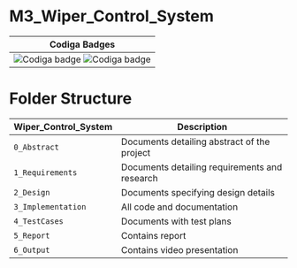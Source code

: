 # M3_Wiper_Control_System

|Codiga Badges|
|:--:
|![Codiga badge](https://api.codiga.io/project/31951/score/svg) ![Codiga badge](https://api.codiga.io/project/31951/status/svg)

# Folder Structure
Wiper_Control_System| Description
-------------------| -----------------------------------------
`0_Abstract`       | Documents detailing abstract of the project
`1_Requirements`   | Documents detailing requirements and research
`2_Design`         | Documents specifying design details
`3_Implementation` | All code and documentation
`4_TestCases`      | Documents with test plans 
`5_Report`         | Contains report
`6_Output`         | Contains video presentation 

